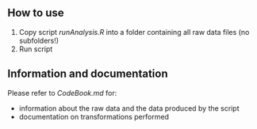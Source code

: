 ## How to use

1. Copy script *runAnalysis.R* into a folder containing all raw data files (no subfolders!)
2. Run script


## Information and documentation

Please refer to *CodeBook.md* for:
* information about the raw data and the data produced by the script
* documentation on transformations performed